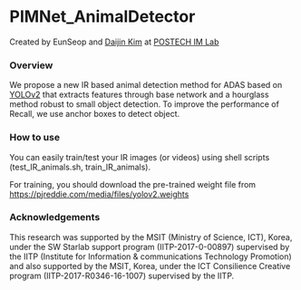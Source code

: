 # PIMNet_AnimalDetector

Created by EunSeop and [Daijin Kim](http://imlab.postech.ac.kr/members_d.htm) at [POSTECH IM Lab](http://imlab.postech.ac.kr)

### Overview
We propose a new IR based animal detection method for ADAS based on [YOLOv2](https://github.com/pjreddie/darknet) that extracts features through base network and a hourglass method robust to small object detection. To improve the performance of Recall, we use anchor boxes to detect object. 

### How to use
You can easily train/test your IR images (or videos) using shell scripts (test_IR_animals.sh, train_IR_animals).

For training, you should download the pre-trained weight file from https://pjreddie.com/media/files/yolov2.weights

### Acknowledgements

This research was supported by the MSIT (Ministry of Science, ICT), Korea, under the SW Starlab support program (IITP-2017-0-00897) supervised by the IITP (Institute for Information & communications Technology Promotion) and also supported by the MSIT, Korea, under the ICT Consilience Creative program (IITP-2017-R0346-16-1007) supervised by the IITP.

